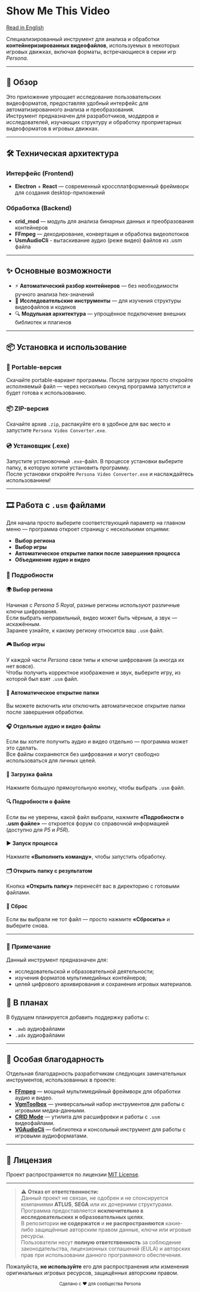 # Show Me This Video
[Read in English](./README.md)

Специализированный инструмент для анализа и обработки **контейнеризированных видеофайлов**, используемых в некоторых игровых движках, включая форматы, встречающиеся в серии игр *Persona*.

---

## 🚀 Обзор

Это приложение упрощает исследование пользовательских видеоформатов, предоставляя удобный интерфейс для автоматизированного анализа и преобразования.  
Инструмент предназначен для разработчиков, моддеров и исследователей, изучающих структуру и обработку проприетарных видеоформатов в игровых движках.

---

## 🛠️ Техническая архитектура

### Интерфейс (Frontend)
- **Electron** + **React** — современный кроссплатформенный фреймворк для создания desktop-приложений

### Обработка (Backend)
- **crid_mod** — модуль для анализа бинарных данных и преобразования контейнеров
- **FFmpeg** — декодирование, конвертация и обработка видеопотоков
- **UsmAudioCli** - вытаскивание аудио (реже видео) файлов из .usm файла

---

## ✨ Основные возможности

- ⚡ **Автоматический разбор контейнеров** — без необходимости ручного анализа hex-значений  
- 🔧 **Исследовательские инструменты** — для изучения структуры видеофайлов и кодеков  
- 🔍 **Модульная архитектура** — упрощённое подключение внешних библиотек и плагинов

---

## 📦 Установка и использование

### 🧩 Portable-версия
Скачайте portable-вариант программы. После загрузки просто откройте исполняемый файл — через несколько секунд программа запустится и будет готова к использованию.

### 📦 ZIP-версия
Скачайте архив `.zip`, распакуйте его в удобное для вас место и запустите `Persona Video Converter.exe`.

### 💿 Установщик (.exe)
Запустите установочный `.exe`-файл. В процессе установки выберите папку, в которую хотите установить программу.  
После установки откройте `Persona Video Converter.exe` и наслаждайтесь использованием!

---

## 🎞️ Работа с `.usm` файлами

Для начала просто выберите соответствующий параметр на главном меню — программа откроет страницу с несколькими опциями:

- **Выбор региона**  
- **Выбор игры**  
- **Автоматическое открытие папки после завершения процесса**  
- **Объединение аудио и видео**

### 🧠 Подробности

#### 🌍 Выбор региона
Начиная с *Persona 5 Royal*, разные регионы используют различные ключи шифрования.  
Если выбрать неправильный, видео может быть чёрным, а звук — искажённым.  
Заранее узнайте, к какому региону относится ваш `.usm` файл.

#### 🎮 Выбор игры
У каждой части *Persona* свои типы и ключи шифрования (а иногда их нет вовсе).  
Чтобы получить корректное изображение и звук, выберите игру, из которой был взят `.usm` файл.

#### 📂 Автоматическое открытие папки
Вы можете включить или отключить автоматическое открытие папки после завершения обработки.

#### 🎧 Отдельные аудио и видео файлы
Если вы хотите получить аудио и видео отдельно — программа может это сделать.  
Все файлы сохраняются без шифрования и могут свободно использоваться для личных целей.

#### 📁 Загрузка файла
Нажмите большую прямоугольную кнопку, чтобы выбрать `.usm` файл.

#### 🔍 Подробности о файле
Если вы не уверены, какой файл выбрали, нажмите **«Подробности о .usm файле»** — откроется форум со справочной информацией  
(доступно для *P5* и *P5R*).

#### ▶️ Запуск процесса
Нажмите **«Выполнить команду»**, чтобы запустить обработку.

#### 🗂️ Открыть папку с результатом
Кнопка **«Открыть папку»** перенесёт вас в директорию с готовыми файлами.

#### 🔄 Сброс
Если вы выбрали не тот файл — просто нажмите **«Сбросить»** и выберите снова.

---

### 🧠 Примечание

Данный инструмент предназначен для:
- исследовательской и образовательной деятельности;
- изучения форматов мультимедийных контейнеров;
- целей цифрового архивирования и сохранения игровых материалов.

## 🚧 В планах

В будущем планируется добавить поддержку работы с:
- `.awb` аудиофайлами  
- `.adx` аудиофайлами

---

## 🙏 Особая благодарность

Отдельная благодарность разработчикам следующих замечательных инструментов, использованных в проекте:

- [**FFmpeg**](https://github.com/FFmpeg/FFmpeg) — мощный мультимедийный фреймворк для обработки аудио и видео.  
- [**VgmToolbox**](https://github.com/Manicsteiner/VGMToolbox) — универсальный набор инструментов для работы с игровыми медиа-данными.  
- [**CRID Mode**](https://github.com/kokarare1212/CRID-usm-Decrypter) — утилита для расшифровки и работы с `.usm` видеофайлами.  
- [**VGAudioCli**](https://github.com/Thealexbarney/VGAudio) — библиотека и консольный инструмент для работы с игровыми аудиоформатами.

---

## 📜 Лицензия

Проект распространяется по лицензии [MIT License](./LICENSE).

---

> ⚠️ **Отказ от ответственности:**  
> Данный проект не связан, не одобрен и не спонсируется компаниями **ATLUS**, **SEGA** или их дочерними структурами.  
> Программа предоставляется **исключительно в исследовательских и образовательных целях**.  
> В репозитории **не содержатся** и **не распространяются** какие-либо защищённые авторским правом данные, ключи или игровые ресурсы.  
> Пользователи несут **полную ответственность** за соблюдение законодательства, лицензионных соглашений (EULA) и авторских прав при использовании данного программного обеспечения.

Пожалуйста, **не используйте** его для распространения или изменения оригинальных игровых ресурсов, защищённых авторским правом.

<p align="center">
  <sub>Сделано с ❤️ для сообщества Persona</sub>
</p>

